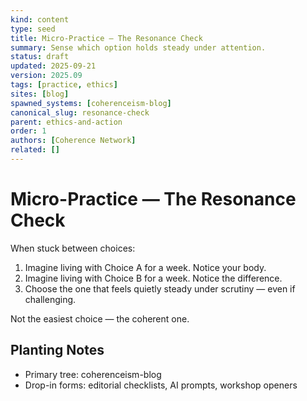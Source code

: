 ```yaml
---
kind: content
type: seed
title: Micro-Practice — The Resonance Check
summary: Sense which option holds steady under attention.
status: draft
updated: 2025-09-21
version: 2025.09
tags: [practice, ethics]
sites: [blog]
spawned_systems: [coherenceism-blog]
canonical_slug: resonance-check
parent: ethics-and-action
order: 1
authors: [Coherence Network]
related: []
---
```


# Micro-Practice — The Resonance Check

When stuck between choices:

1. Imagine living with Choice A for a week. Notice your body.
2. Imagine living with Choice B for a week. Notice the difference.
3. Choose the one that feels quietly steady under scrutiny — even if challenging.

Not the easiest choice — the coherent one.

## Planting Notes
- Primary tree: coherenceism-blog
- Drop-in forms: editorial checklists, AI prompts, workshop openers

